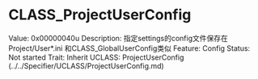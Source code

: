 # CLASS_ProjectUserConfig

Value: 0x00000040u
Description: 指定settings的config文件保存在Project/User*.ini
和CLASS_GlobalUserConfig类似
Feature: Config
Status: Not started
Trait: Inherit
UCLASS: ProjectUserConfig (../../Specifier/UCLASS/ProjectUserConfig.md)